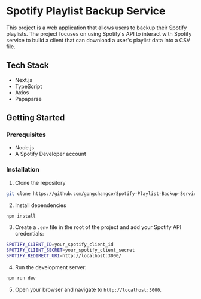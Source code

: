 # Spotify Playlist Backup Service

This project is a web application that allows users to backup their Spotify playlists. The project focuses on using Spotify's API to interact with Spotify service to build a client that can download a user's playlist data into a CSV file.

## Tech Stack
* Next.js
* TypeScript
* Axios
* Papaparse

## Getting Started

### Prerequisites
* Node.js
* A Spotify Developer account

### Installation
1. Clone the repository

```bash
git clone https://github.com/gongchangco/Spotify-Playlist-Backup-Service.git
```

2. Install dependencies

```bash
npm install
```

3. Create a `.env` file in the root of the project and add your Spotify API credentials:

```bash
SPOTIFY_CLIENT_ID=your_spotify_client_id
SPOTIFY_CLIENT_SECRET=your_spotify_client_secret
SPOTIFY_REDIRECT_URI=http://localhost:3000/
```

4. Run the development server:

```bash
npm run dev
```

5. Open your browser and navigate to `http://localhost:3000`.

